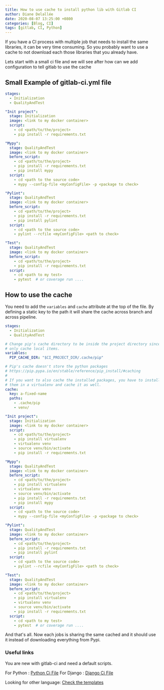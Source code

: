 ```yaml
---
title: How to use cache to install python lib with Gitlab CI
author: Diane Delallée
date: 2020-08-07 13:25:00 +0800
categories: [Blog, CI]
tags: [gitlab, CI, Python]
---
```


If you have a CI process with multiple job that needs to install the same libraries, it can be very time consuming.
So you probably want to use a cache to not download each those libraries that you already have.

Lets start with a small ci file and we will see after how can we add configuration to tell gitlab to use the cache
## Small Example of gitlab-ci.yml file


```yaml
stages:
  - Initialization
  - QualityAndTest

"Init project":
  stage: Initialization
  image: <link to my docker container>
  script:
    - cd <path/to/the/project>
    - pip install -r requirements.txt

"Mypy":
  stage: QualityAndTest
  image: <link to my docker container>
  before_script:
    - cd <path/to/the/project>
    - pip install -r requirements.txt
    - pip install mypy
  script: 
    - cd <path to the source code>
    - mypy --config-file <myConfigFile> -p <package to check>

"Pylint":
  stage: QualityAndTest
  image: <link to my docker container>
  before_script:
    - cd <path/to/the/project>
    - pip install -r requirements.txt
    - pip install pylint
  script: 
    - cd <path to the source code>
    - pylint --rcfile <myConfigFile> <path to check>

"Test":
  stage: QualityAndTest
  image: <link to my docker container>
  before_script:
    - cd <path/to/the/project>
    - pip install -r requirements.txt
  script:
    - cd <path to my test>
    - pytest  # or coverage run ....
```

## How to use the cache

You need to add the `variables` and `cache` attribute at the top of the file. By defining a static key to the path
it will share the cache across branch and across pipeline.
```yaml
stages:
  - Initialization
  - QualityAndTest

# Change pip's cache directory to be inside the project directory since we can
# only cache local items.
variables:
  PIP_CACHE_DIR: "$CI_PROJECT_DIR/.cache/pip"

# Pip's cache doesn't store the python packages
# https://pip.pypa.io/en/stable/reference/pip_install/#caching
#
# If you want to also cache the installed packages, you have to install
# them in a virtualenv and cache it as well.
cache:
  key: a-fixed-name
  paths:
    - .cache/pip
    - venv/

"Init project":
  stage: Initialization
  image: <link to my docker container>
  script:
    - cd <path/to/the/project>
    - pip install virtualenv
    - virtualenv venv
    - source venv/bin/activate
    - pip install -r requirements.txt

"Mypy":
  stage: QualityAndTest
  image: <link to my docker container>
  before_script:
    - cd <path/to/the/project>
    - pip install virtualenv
    - virtualenv venv
    - source venv/bin/activate
    - pip install -r requirements.txt
    - pip install mypy
  script: 
    - cd <path to the source code>
    - mypy --config-file <myConfigFile> -p <package to check>

"Pylint":
  stage: QualityAndTest
  image: <link to my docker container>
  before_script:
    - cd <path/to/the/project>
    - pip install -r requirements.txt
    - pip install pylint
  script: 
    - cd <path to the source code>
    - pylint --rcfile <myConfigFile> <path to check>

"Test":
  stage: QualityAndTest
  image: <link to my docker container>
  before_script:
    - cd <path/to/the/project>
    - pip install virtualenv
    - virtualenv venv
    - source venv/bin/activate
    - pip install -r requirements.txt
  script:
    - cd <path to my test>
    - pytest  # or coverage run ....
```

And that's all. Now each jobs is sharing the same cached and it should use it instead of downloading everything from Pypi.
### Useful links

You are new with gitlab-ci and need a default scripts.

For Python : [Python Ci File](https://gitlab.com/gitlab-org/gitlab/-/blob/master/lib/gitlab/ci/templates/Python.gitlab-ci.yml)
For Django : [Django Ci File](https://gitlab.com/gitlab-org/gitlab/-/blob/master/lib/gitlab/ci/templates/Django.gitlab-ci.yml)

Looking for other language: 
[Check the templates](https://docs.gitlab.com/ee/ci/examples/#cicd-templates)
